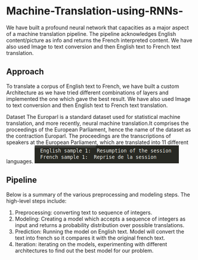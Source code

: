 # Machine-Translation-using-RNNs-
We have built a profound neural network that capacities as a major aspect of a machine translation pipeline. The pipeline acknowledges English content/picture as info and returns the French interpreted content. We have also used Image to text conversion and then English text to French text translation.

## Approach
To translate a corpus of English text to French, we have built a custom Architecture as we have tried different combinations of layers and implemented the one which gave the best result. We have also used Image to text conversion and then English text to French text translation.

Dataset 
The Europarl is a standard dataset used for statistical machine translation, and more recently, neural machine translation.It comprises the proceedings of the European Parliament, hence the name of the dataset as the contraction Europarl. The proceedings are the transcriptions of speakers at the European Parliament, which are translated into 11 different languages.
![GitHub Logo](/images/dataset_wmt.png)

## Pipeline 
Below is a summary of the various preprocessing and modeling steps. The high-level steps include:
1. Preprocessing: converting text to sequence of integers.
1. Modeling: Creating a model which accepts a sequence of integers as input and returns a probability distribution over possible translations. 
1. Prediction: Running the model on English text. Model will convert the text into french so it compares it with the original french text.
1. Iteration: iterating on the models, experimenting with different architectures to find out the best model for our problem.
